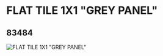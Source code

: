# FLAT TILE 1X1 "GREY PANEL"
## 83484
![FLAT TILE 1X1 "GREY PANEL"](https://lc-www-live-s.legocdn.com/media/bricks/5/2/4255629.jpg)
